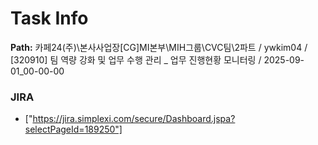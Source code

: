 # Task Info

**Path:** 카페24(주)\본사사업장\[CG]MI본부\MIH그룹\CVC팀\2파트 / ywkim04 / [320910] 팀 역량 강화 및 업무 수행 관리 _ 업무 진행현황 모니터링 / 2025-09-01_00-00-00

### JIRA
- ["https://jira.simplexi.com/secure/Dashboard.jspa?selectPageId=189250"]

